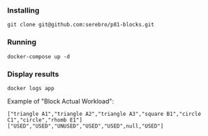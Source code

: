 ### Installing

```
git clone git@github.com:serebro/p81-blocks.git
```

### Running
```
docker-compose up -d
```

### Display results
```
docker logs app
```

Example of "Block Actual Workload":
```
["triangle A1","triangle A2","triangle A3","square B1","circle C1","circle","rhomb E1"]
["USED","USED","UNUSED","USED","USED",null,"USED"]
```